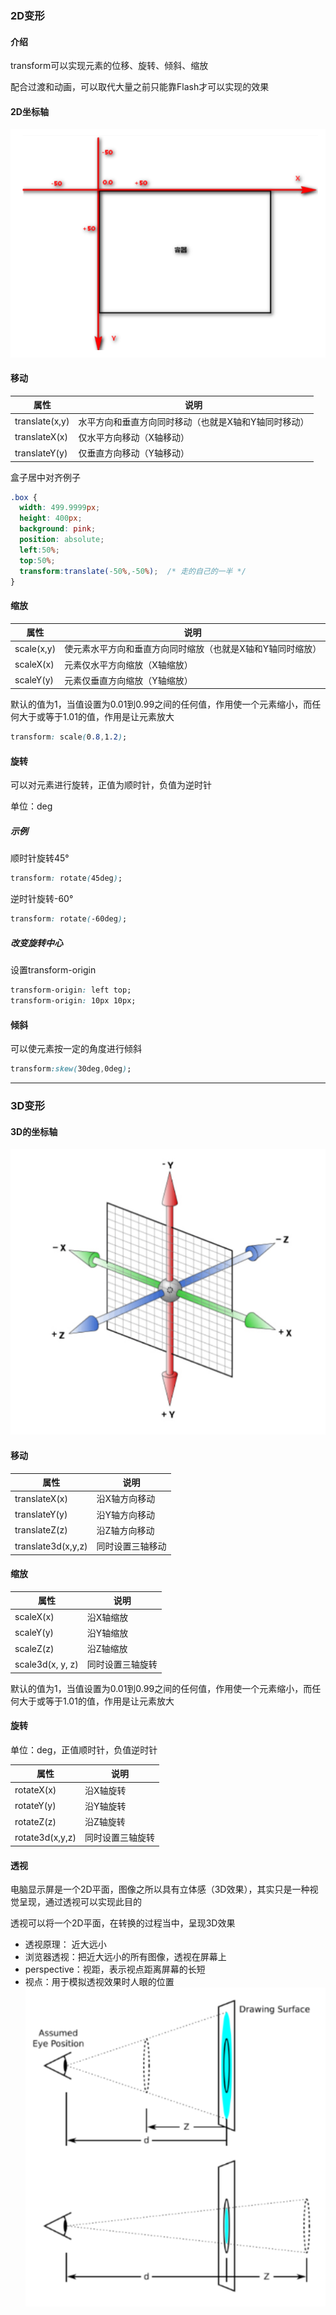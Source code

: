 ### 2D变形

#### 介绍

transform可以实现元素的位移、旋转、倾斜、缩放

配合过渡和动画，可以取代大量之前只能靠Flash才可以实现的效果

#### 2D坐标轴
![](./images/2d_axios.png)

#### 移动

| 属性           | 说明                                                 |
| -------------- | ---------------------------------------------------- |
| translate(x,y) | 水平方向和垂直方向同时移动（也就是X轴和Y轴同时移动） |
| translateX(x)  | 仅水平方向移动（X轴移动）                            |
| translateY(y)  | 仅垂直方向移动（Y轴移动）                            |

盒子居中对齐例子
```css
.box {
  width: 499.9999px;
  height: 400px;
  background: pink;
  position: absolute;
  left:50%;
  top:50%;
  transform:translate(-50%,-50%);  /* 走的自己的一半 */
}
```

#### 缩放

| 属性       | 说明                                                       |
| ---------- | ---------------------------------------------------------- |
| scale(x,y) | 使元素水平方向和垂直方向同时缩放（也就是X轴和Y轴同时缩放） |
| scaleX(x)  | 元素仅水平方向缩放（X轴缩放）                              |
| scaleY(y)  | 元素仅垂直方向缩放（Y轴缩放）                              |

默认的值为1，当值设置为0.01到0.99之间的任何值，作用使一个元素缩小，而任何大于或等于1.01的值，作用是让元素放大
```css
transform: scale(0.8,1.2);
```

#### 旋转

可以对元素进行旋转，正值为顺时针，负值为逆时针

单位：deg

##### 示例

顺时针旋转45°
```css
transform: rotate(45deg);
```

逆时针旋转-60°
```css
transform: rotate(-60deg);
```

##### 改变旋转中心

设置transform-origin
```css
transform-origin: left top;
transform-origin: 10px 10px;
```

#### 倾斜

可以使元素按一定的角度进行倾斜
```css
transform:skew(30deg,0deg);
```

-----------------------------------

### 3D变形

#### 3D的坐标轴
![](./images/3d_axios.png)

#### 移动

| 属性               | 说明             |
| ------------------ | ---------------- |
| translateX(x)      | 沿X轴方向移动    |
| translateY(y)      | 沿Y轴方向移动    |
| translateZ(z)      | 沿Z轴方向移动    |
| translate3d(x,y,z) | 同时设置三轴移动 |

#### 缩放

| 属性             | 说明             |
| ---------------- | ---------------- |
| scaleX(x)        | 沿X轴缩放        |
| scaleY(y)        | 沿Y轴缩放        |
| scaleZ(z)        | 沿Z轴缩放        |
| scale3d(x, y, z) | 同时设置三轴旋转 |

默认的值为1，当值设置为0.01到0.99之间的任何值，作用使一个元素缩小，而任何大于或等于1.01的值，作用是让元素放大

#### 旋转

单位：deg，正值顺时针，负值逆时针

| 属性            | 说明             |
| --------------- | ---------------- |
| rotateX(x)      | 沿X轴旋转        |
| rotateY(y)      | 沿Y轴旋转        |
| rotateZ(z)      | 沿Z轴旋转        |
| rotate3d(x,y,z) | 同时设置三轴旋转 |

#### 透视

电脑显示屏是一个2D平面，图像之所以具有立体感（3D效果），其实只是一种视觉呈现，通过透视可以实现此目的

透视可以将一个2D平面，在转换的过程当中，呈现3D效果
* 透视原理： 近大远小
* 浏览器透视：把近大远小的所有图像，透视在屏幕上
* perspective：视距，表示视点距离屏幕的长短
* 视点：用于模拟透视效果时人眼的位置
![](./images/respective.png)